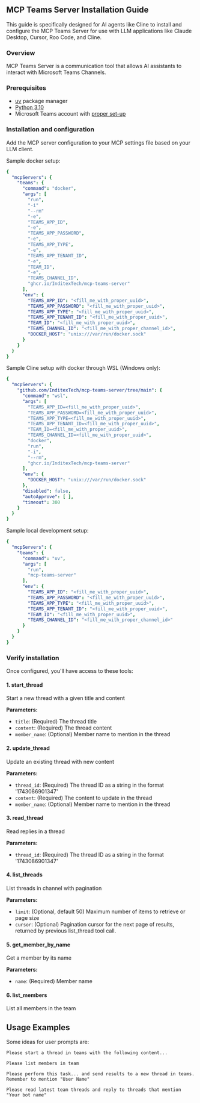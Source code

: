 ## MCP Teams Server Installation Guide

This guide is specifically designed for AI agents like Cline to install and configure the MCP Teams Server for use 
with LLM applications like Claude Desktop, Cursor, Roo Code, and Cline.

### Overview

MCP Teams Server is a communication tool that allows AI assistants to interact with Microsoft Teams Channels.

### Prerequisites

- [uv](https://github.com/astral-sh/uv) package manager
- [Python 3.10](https://www.python.org/)
- Microsoft Teams account with [proper set-up](./doc/MS-Teams-setup.md)

### Installation and configuration

Add the MCP server configuration to your MCP settings file based on your LLM client.

Sample docker setup:

```yaml
{
  "mcpServers": {
    "teams": {
      "command": "docker",
      "args": [
        "run",
        "-i"
        "--rm"
        "-e",
        "TEAMS_APP_ID",
        "-e",
        "TEAMS_APP_PASSWORD",
        "-e",
        "TEAMS_APP_TYPE",
        "-e",
        "TEAMS_APP_TENANT_ID",
        "-e",
        "TEAM_ID",
        "-e",
        "TEAMS_CHANNEL_ID",
        "ghcr.io/InditexTech/mcp-teams-server"
      ],
      "env": {
        "TEAMS_APP_ID": "<fill_me_with_proper_uuid>",
        "TEAMS_APP_PASSWORD": "<fill_me_with_proper_uuid>",
        "TEAMS_APP_TYPE": "<fill_me_with_proper_uuid>",
        "TEAMS_APP_TENANT_ID": "<fill_me_with_proper_uuid>",
        "TEAM_ID": "<fill_me_with_proper_uuid>",
        "TEAMS_CHANNEL_ID": "<fill_me_with_proper_channel_id>",
        "DOCKER_HOST": "unix:///var/run/docker.sock"
      }
    }
  }
}
```

Sample Cline setup with docker through WSL (Windows only):

```yaml 
{
  "mcpServers": {
    "github.com/InditexTech/mcp-teams-server/tree/main": {
      "command": "wsl",
      "args": [
        "TEAMS_APP_ID=<fill_me_with_proper_uuid>",
        "TEAMS_APP_PASSWORD=<fill_me_with_proper_uuid>",
        "TEAMS_APP_TYPE=<fill_me_with_proper_uuid>",
        "TEAMS_APP_TENANT_ID=<fill_me_with_proper_uuid>",
        "TEAM_ID=<fill_me_with_proper_uuid>",
        "TEAMS_CHANNEL_ID=<fill_me_with_proper_uuid>",
        "docker",
        "run",
        "-i",
        "--rm",
        "ghcr.io/InditexTech/mcp-teams-server"
      ],
      "env": {
        "DOCKER_HOST": "unix:///var/run/docker.sock"
      },
      "disabled": false,
      "autoApprove": [ ],
      "timeout": 300
    }
  }
}
```

Sample local development setup:

```yaml
{
  "mcpServers": {
    "teams": {
      "command": "uv",
      "args": [
        "run",
        "mcp-teams-server"
      ],
      "env": {
        "TEAMS_APP_ID": "<fill_me_with_proper_uuid>",
        "TEAMS_APP_PASSWORD": "<fill_me_with_proper_uuid>",
        "TEAMS_APP_TYPE": "<fill_me_with_proper_uuid>",
        "TEAMS_APP_TENANT_ID": "<fill_me_with_proper_uuid>",
        "TEAM_ID": "<fill_me_with_proper_uuid>",
        "TEAMS_CHANNEL_ID": "<fill_me_with_proper_channel_id>"
      }
    }
  }
}
```

### Verify installation

Once configured, you'll have access to these tools:

#### 1. start_thread

Start a new thread with a given title and content

**Parameters:**
- `title`: (Required) The thread title
- `content`: (Required) The thread content
- `member_name`: (Optional) Member name to mention in the thread

#### 2. update_thread

Update an existing thread with new content

**Parameters:**
- `thread_id`: (Required) The thread ID as a string in the format '1743086901347'
- `content`: (Required) The content to update in the thread
- `member_name`: (Optional) Member name to mention in the thread

#### 3. read_thread

Read replies in a thread

**Parameters:**
- `thread_id`: (Required) The thread ID as a string in the format '1743086901347'

#### 4. list_threads

List threads in channel with pagination

**Parameters:**
- `limit`: (Optional, default 50) Maximum number of items to retrieve or page size
- `cursor`: (Optional) Pagination cursor for the next page of results, returned by previous list_thread tool call.

#### 5. get_member_by_name

Get a member by its name

**Parameters:**
- `name`: (Required) Member name

#### 6. list_members

List all members in the team

## Usage Examples

Some ideas for user prompts are:

```
Please start a thread in teams with the following content... 
```

```
Please list members in team
```

```
Please perform this task... and send results to a new thread in teams. Remember to mention "User Name"
```

```
Please read latest team threads and reply to threads that mention "Your bot name" 
```



